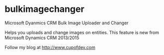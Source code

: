 # bulkimagechanger
Microsoft Dyanmics CRM Bulk Image Uploader and Changer

Helps you uploads and change images on entities. This feature is new from Microsoft Dynamics CRM 2013/2015

Follow my blog at http://www.cupofdev.com
